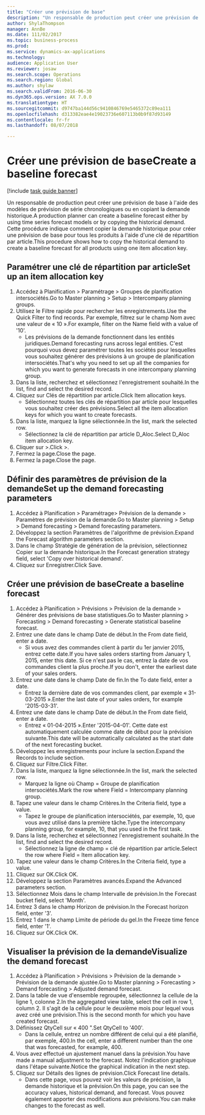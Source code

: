 ```yaml
--- 
title: "Créer une prévision de base"
description: "Un responsable de production peut créer une prévision de base à l'aide des modèles de prévision de série chronologiques ou en copiant la demande historique."
author: ShylaThompson
manager: AnnBe
ms.date: 111/02/2017
ms.topic: business-process
ms.prod: 
ms.service: dynamics-ax-applications
ms.technology: 
audience: Application User
ms.reviewer: josaw
ms.search.scope: Operations
ms.search.region: Global
ms.author: shylaw
ms.search.validFrom: 2016-06-30
ms.dyn365.ops.version: AX 7.0.0
ms.translationtype: HT
ms.sourcegitcommit: d9747ba144d56c9410846769e5465372c89ea111
ms.openlocfilehash: d313382eae4e19023736e607113b0b9f87d93149
ms.contentlocale: fr-fr
ms.lasthandoff: 08/07/2018

---
```

# <a name="create-a-baseline-forecast"></a><span data-ttu-id="78c81-103">Créer une prévision de base</span><span class="sxs-lookup"><span data-stu-id="78c81-103">Create a baseline forecast</span></span>

[!include [task guide banner](../../includes/task-guide-banner.md)]

<span data-ttu-id="78c81-104">Un responsable de production peut créer une prévision de base à l'aide des modèles de prévision de série chronologiques ou en copiant la demande historique.</span><span class="sxs-lookup"><span data-stu-id="78c81-104">A production planner can create a baseline forecast either by using time series forecast models or by copying the historical demand.</span></span> <span data-ttu-id="78c81-105">Cette procédure indique comment copier la demande historique pour créer une prévision de base pour tous les produits à l'aide d'une clé de répartition par article.</span><span class="sxs-lookup"><span data-stu-id="78c81-105">This procedure shows how to copy the historical demand to create a baseline forecast for all products using one item allocation key.</span></span> 


## <a name="set-up-an-item-allocation-key"></a><span data-ttu-id="78c81-106">Paramétrer une clé de répartition par article</span><span class="sxs-lookup"><span data-stu-id="78c81-106">Set up an item allocation key</span></span>
1. <span data-ttu-id="78c81-107">Accédez à Planification > Paramétrage > Groupes de planification intersociétés.</span><span class="sxs-lookup"><span data-stu-id="78c81-107">Go to Master planning > Setup > Intercompany planning groups.</span></span>
2. <span data-ttu-id="78c81-108">Utilisez le Filtre rapide pour rechercher les enregistrements.</span><span class="sxs-lookup"><span data-stu-id="78c81-108">Use the Quick Filter to find records.</span></span> <span data-ttu-id="78c81-109">Par exemple, filtrez sur le champ Nom avec une valeur de « 10 ».</span><span class="sxs-lookup"><span data-stu-id="78c81-109">For example, filter on the Name field with a value of '10'.</span></span>
    * <span data-ttu-id="78c81-110">Les prévisions de la demande fonctionnent dans les entités juridiques.</span><span class="sxs-lookup"><span data-stu-id="78c81-110">Demand forecasting runs across legal entities.</span></span> <span data-ttu-id="78c81-111">C'est pourquoi vous devez paramétrer toutes les sociétés pour lesquelles vous souhaitez générer des prévisions à un groupe de planification intersociétés.</span><span class="sxs-lookup"><span data-stu-id="78c81-111">That's why you need to set up all the companies for which you want to generate forecasts in one intercompany planning group.</span></span>  
3. <span data-ttu-id="78c81-112">Dans la liste, recherchez et sélectionnez l'enregistrement souhaité.</span><span class="sxs-lookup"><span data-stu-id="78c81-112">In the list, find and select the desired record.</span></span>
4. <span data-ttu-id="78c81-113">Cliquez sur Clés de répartition par article.</span><span class="sxs-lookup"><span data-stu-id="78c81-113">Click Item allocation keys.</span></span>
    * <span data-ttu-id="78c81-114">Sélectionnez toutes les clés de répartition par article pour lesquelles vous souhaitez créer des prévisions.</span><span class="sxs-lookup"><span data-stu-id="78c81-114">Select all the item allocation keys for which you want to create forecasts.</span></span>  
5. <span data-ttu-id="78c81-115">Dans la liste, marquez la ligne sélectionnée.</span><span class="sxs-lookup"><span data-stu-id="78c81-115">In the list, mark the selected row.</span></span>
    * <span data-ttu-id="78c81-116">Sélectionnez la clé de répartition par article D_Aloc.</span><span class="sxs-lookup"><span data-stu-id="78c81-116">Select D_Aloc item allocation key.</span></span>  
6. <span data-ttu-id="78c81-117">Cliquer sur >.</span><span class="sxs-lookup"><span data-stu-id="78c81-117">Click >.</span></span>
7. <span data-ttu-id="78c81-118">Fermez la page.</span><span class="sxs-lookup"><span data-stu-id="78c81-118">Close the page.</span></span>
8. <span data-ttu-id="78c81-119">Fermez la page.</span><span class="sxs-lookup"><span data-stu-id="78c81-119">Close the page.</span></span>

## <a name="set-up-the-demand-forecasting-parameters"></a><span data-ttu-id="78c81-120">Définir des paramètres de prévision de la demande</span><span class="sxs-lookup"><span data-stu-id="78c81-120">Set up the demand forecasting parameters</span></span>
1. <span data-ttu-id="78c81-121">Accédez à Planification > Paramétrage> Prévision de la demande > Paramètres de prévision de la demande.</span><span class="sxs-lookup"><span data-stu-id="78c81-121">Go to Master planning > Setup > Demand forecasting > Demand forecasting parameters.</span></span>
2. <span data-ttu-id="78c81-122">Développez la section Paramètres de l'algorithme de prévision.</span><span class="sxs-lookup"><span data-stu-id="78c81-122">Expand the Forecast algorithm parameters section.</span></span>
3. <span data-ttu-id="78c81-123">Dans le champ Stratégie de génération de la prévision, sélectionnez Copier sur la demande historique.</span><span class="sxs-lookup"><span data-stu-id="78c81-123">In the Forecast generation strategy field, select 'Copy over historical demand'.</span></span>
4. <span data-ttu-id="78c81-124">Cliquez sur Enregistrer.</span><span class="sxs-lookup"><span data-stu-id="78c81-124">Click Save.</span></span>

## <a name="create-a-baseline-forecast"></a><span data-ttu-id="78c81-125">Créer une prévision de base</span><span class="sxs-lookup"><span data-stu-id="78c81-125">Create a baseline forecast</span></span>
1. <span data-ttu-id="78c81-126">Accédez à Planification > Prévisions > Prévision de la demande > Générer des prévisions de base statistiques.</span><span class="sxs-lookup"><span data-stu-id="78c81-126">Go to Master planning > Forecasting > Demand forecasting > Generate statistical baseline forecast.</span></span>
2. <span data-ttu-id="78c81-127">Entrez une date dans le champ Date de début.</span><span class="sxs-lookup"><span data-stu-id="78c81-127">In the From date field, enter a date.</span></span>
    * <span data-ttu-id="78c81-128">Si vous avez des commandes client à partir du 1er janvier 2015, entrez cette date.</span><span class="sxs-lookup"><span data-stu-id="78c81-128">If you have sales orders starting from January 1, 2015, enter this date.</span></span> <span data-ttu-id="78c81-129">Si ce n'est pas le cas, entrez la date de vos commandes client la plus proche.</span><span class="sxs-lookup"><span data-stu-id="78c81-129">If you don't, enter the earliest date of your sales orders.</span></span>  
3. <span data-ttu-id="78c81-130">Entrez une date dans le champ Date de fin.</span><span class="sxs-lookup"><span data-stu-id="78c81-130">In the To date field, enter a date.</span></span>
    * <span data-ttu-id="78c81-131">Entrez la dernière date de vos commandes client, par exemple « 31-03-2015 ».</span><span class="sxs-lookup"><span data-stu-id="78c81-131">Enter the last date of your sales orders, for example '2015-03-31'.</span></span>  
4. <span data-ttu-id="78c81-132">Entrez une date dans le champ Date de début.</span><span class="sxs-lookup"><span data-stu-id="78c81-132">In the From date field, enter a date.</span></span>
    * <span data-ttu-id="78c81-133">Entrez « 01-04-2015 ».</span><span class="sxs-lookup"><span data-stu-id="78c81-133">Enter '2015-04-01'.</span></span> <span data-ttu-id="78c81-134">Cette date est automatiquement calculée comme date de début pour la prévision suivante.</span><span class="sxs-lookup"><span data-stu-id="78c81-134">This date will be automatically calculated as the start date of the next forecasting bucket.</span></span>  
5. <span data-ttu-id="78c81-135">Développez les enregistrements pour inclure la section.</span><span class="sxs-lookup"><span data-stu-id="78c81-135">Expand the Records to include section.</span></span>
6. <span data-ttu-id="78c81-136">Cliquez sur Filtre.</span><span class="sxs-lookup"><span data-stu-id="78c81-136">Click Filter.</span></span>
7. <span data-ttu-id="78c81-137">Dans la liste, marquez la ligne sélectionnée.</span><span class="sxs-lookup"><span data-stu-id="78c81-137">In the list, mark the selected row.</span></span>
    * <span data-ttu-id="78c81-138">Marquez la ligne où Champ = Groupe de planification intersociétés.</span><span class="sxs-lookup"><span data-stu-id="78c81-138">Mark the row where Field = Intercompany planning group.</span></span>  
8. <span data-ttu-id="78c81-139">Tapez une valeur dans le champ Critères.</span><span class="sxs-lookup"><span data-stu-id="78c81-139">In the Criteria field, type a value.</span></span>
    * <span data-ttu-id="78c81-140">Tapez le groupe de planification intersociétés, par exemple, 10, que vous avez utilisé dans la première tâche.</span><span class="sxs-lookup"><span data-stu-id="78c81-140">Type the intercompany planning group, for example, 10, that you used in the first task.</span></span>  
9. <span data-ttu-id="78c81-141">Dans la liste, recherchez et sélectionnez l'enregistrement souhaité.</span><span class="sxs-lookup"><span data-stu-id="78c81-141">In the list, find and select the desired record.</span></span>
    * <span data-ttu-id="78c81-142">Sélectionnez la ligne de champ = clé de répartition par article.</span><span class="sxs-lookup"><span data-stu-id="78c81-142">Select the row where Field = Item allocation key.</span></span>  
10. <span data-ttu-id="78c81-143">Tapez une valeur dans le champ Critères.</span><span class="sxs-lookup"><span data-stu-id="78c81-143">In the Criteria field, type a value.</span></span>
11. <span data-ttu-id="78c81-144">Cliquez sur OK.</span><span class="sxs-lookup"><span data-stu-id="78c81-144">Click OK.</span></span>
12. <span data-ttu-id="78c81-145">Développez la section Paramètres avancés.</span><span class="sxs-lookup"><span data-stu-id="78c81-145">Expand the Advanced parameters section.</span></span>
13. <span data-ttu-id="78c81-146">Sélectionnez Mois dans le champ Intervalle de prévision.</span><span class="sxs-lookup"><span data-stu-id="78c81-146">In the Forecast bucket field, select 'Month'.</span></span>
14. <span data-ttu-id="78c81-147">Entrez 3 dans le champ Horizon de prévision.</span><span class="sxs-lookup"><span data-stu-id="78c81-147">In the Forecast horizon field, enter '3'.</span></span>
15. <span data-ttu-id="78c81-148">Entrez 1 dans le champ Limite de période du gel.</span><span class="sxs-lookup"><span data-stu-id="78c81-148">In the Freeze time fence field, enter '1'.</span></span>
16. <span data-ttu-id="78c81-149">Cliquez sur OK.</span><span class="sxs-lookup"><span data-stu-id="78c81-149">Click OK.</span></span>

## <a name="visualize-the-demand-forecast"></a><span data-ttu-id="78c81-150">Visualiser la prévision de la demande</span><span class="sxs-lookup"><span data-stu-id="78c81-150">Visualize the demand forecast</span></span>
1. <span data-ttu-id="78c81-151">Accédez à Planification > Prévisions > Prévision de la demande > Prévision de la demande ajustée.</span><span class="sxs-lookup"><span data-stu-id="78c81-151">Go to Master planning > Forecasting > Demand forecasting > Adjusted demand forecast.</span></span>
2. <span data-ttu-id="78c81-152">Dans la table de vue d'ensemble regroupée, sélectionnez la cellule de la ligne 1, colonne 2.</span><span class="sxs-lookup"><span data-stu-id="78c81-152">In the aggregated view table, select the cell in row 1, column 2.</span></span> <span data-ttu-id="78c81-153">Il s'agit de la cellule pour le deuxième mois pour lequel vous avez créé une prévision.</span><span class="sxs-lookup"><span data-stu-id="78c81-153">This is the second month for which you have created forecast.</span></span>
3. <span data-ttu-id="78c81-154">Définissez QtyCell sur « 400 ".</span><span class="sxs-lookup"><span data-stu-id="78c81-154">Set QtyCell to '400'.</span></span>
    * <span data-ttu-id="78c81-155">Dans la cellule, entrez un nombre différent de celui qui a été planifié, par exemple, 400.</span><span class="sxs-lookup"><span data-stu-id="78c81-155">In the cell, enter a different number than the one that was forecasted, for example, 400.</span></span>  
4. <span data-ttu-id="78c81-156">Vous avez effectué un ajustement manuel dans la prévision.</span><span class="sxs-lookup"><span data-stu-id="78c81-156">You have made a manual adjustment to the forecast.</span></span> <span data-ttu-id="78c81-157">Notez l'indication graphique dans l'étape suivante.</span><span class="sxs-lookup"><span data-stu-id="78c81-157">Notice the graphical indication in the next step.</span></span>
5. <span data-ttu-id="78c81-158">Cliquez sur Détails des lignes de prévision.</span><span class="sxs-lookup"><span data-stu-id="78c81-158">Click Forecast line details.</span></span>
    * <span data-ttu-id="78c81-159">Dans cette page, vous pouvez voir les valeurs de précision, la demande historique et la prévision.</span><span class="sxs-lookup"><span data-stu-id="78c81-159">On this page, you can see the accuracy values, historical demand, and forecast.</span></span> <span data-ttu-id="78c81-160">Vous pouvez également apporter des modifications aux prévisions.</span><span class="sxs-lookup"><span data-stu-id="78c81-160">You can make changes to the forecast as well.</span></span>  


